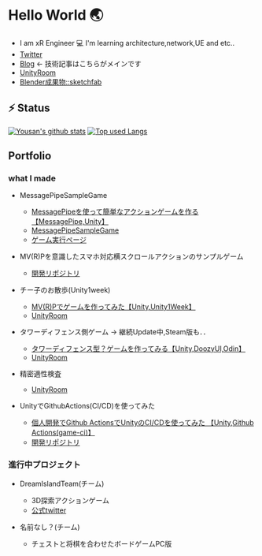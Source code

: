# Hello World 🌏
-  I am xR Engineer 💻 I'm learning architecture,network,UE and etc..
- [Twitter](https://twitter.com/ayousanz)
- [Blog](https://ayousanz.hatenadiary.jp/) ← 技術記事はこちらがメインです
- [UnityRoom](https://unityroom.com/users/ayousanz)
- [Blender成果物::sketchfab](https://sketchfab.com/ayousanz)


## ⚡ Status
[![Yousan's github stats](https://github-readme-stats.vercel.app/api?username=ayutaz)](https://github.com/ayutaz/)
[![Top used Langs](https://readme-stats.psbss.vercel.app/api/top-langs/?username=ayutaz&hide=php,blade&layout=compact&theme=algolia)](https://github.com/ayutaz/)


## Portfolio

### what I made

- MessagePipeSampleGame
  - [MessagePipeを使って簡単なアクションゲームを作る【MessagePipe,Unity】](https://ayousanz.hatenadiary.jp/entry/2021/06/01/MessagePipe%E3%82%92%E4%BD%BF%E3%81%A3%E3%81%A6%E7%B0%A1%E5%8D%98%E3%81%AA%E3%82%A2%E3%82%AF%E3%82%B7%E3%83%A7%E3%83%B3%E3%82%B2%E3%83%BC%E3%83%A0%E3%82%92%E4%BD%9C%E3%82%8B%E3%80%90MessagePipe%2CUnit)
  - [MessagePipeSampleGame](https://github.com/ayutaz/MessagePipeSampleGame)
  - [ゲーム実行ページ](https://ayutaz.github.io/MessagePipeSampleGame/WebGL/WebGL/)

- MV(R)Pを意識したスマホ対応横スクロールアクションのサンプルゲーム
  - [開発リポジトリ](https://github.com/ayutaz/HeartDrivenCasualGame)

- チー子のお散歩(Unity1week)
  - [MV(R)Pでゲームを作ってみた【Unity,Unity1Week】](https://ayousanz.hatenadiary.jp/entry/2021/05/03/MV%28R%29P%E3%81%A7%E3%82%B2%E3%83%BC%E3%83%A0%E3%82%92%E4%BD%9C%E3%81%A3%E3%81%9F%E3%80%90Unity%2CUnity1Week%E3%80%91)
  - [UnityRoom](https://unityroom.com/games/yousan_unity1week_0426)

- タワーディフェンス側ゲーム → 継続Update中,Steam版も．．
  - [タワーディフェンス型？ゲームを作ってみる【Unity,DoozyUI,Odin】](https://ayousanz.hatenadiary.jp/entry/2020/12/14/Photon%E3%82%92%E4%BD%BF%E3%81%84%E3%81%93%E3%81%AA%E3%81%97%E3%81%9F%E3%81%84_%230%28%E6%BA%96%E5%82%99%E7%B7%A8%29%E3%80%90Unity%2CPhoton%E3%80%91)
  - [UnityRoom](https://unityroom.com/games/lvupbrave)

- 精密適性検査
  - [UnityRoom](https://unityroom.com/games/seimitsu)

- UnityでGithubActions(CI/CD)を使ってみた
  - [個人開発でGithub ActionsでUnityのCI/CDを使ってみた 【Unity,Github Actions(game-ci)】](https://ayousanz.hatenadiary.jp/entry/2021/05/27/%E5%80%8B%E4%BA%BA%E9%96%8B%E7%99%BA%E3%81%A7Github_Actions%E3%81%A7Unity%E3%81%AECI/CD%E3%82%92%E4%BD%BF%E3%81%A3%E3%81%A6%E3%81%BF%E3%81%9F_%E3%80%90Unity%2CGithub_Actions%28game-ci%29%E3%80%91)
  - [開発リポジトリ](https://github.com/ayutaz/Unity-CITest-GameCI)

### 進行中プロジェクト

- DreamIslandTeam(チーム)
  - 3D探索アクションゲーム
  - [公式twitter](https://twitter.com/HUNTERH98736415)

- 名前なし？(チーム)
  - チェストと将棋を合わせたボードゲームPC版
